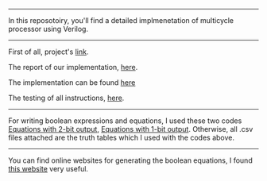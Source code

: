 ***
In this reposotoiry, you'll find a detailed implmenetation of multicycle processor using Verilog.
***
First of all, project's [link](https://github.com/amohd63/Multicycle_MIPS/blob/master/Project-2-First-2022_2023.pdf).

The report of our implementation, [here](https://github.com/amohd63/Multicycle_MIPS/blob/master/FinalProjectReport.pdf).

The implementation can be found [here](https://github.com/amohd63/Multicycle_MIPS/tree/master/Multicycle_MIPS/Multicycle_MIPS/src)

The testing of all instructions, [here](https://github.com/amohd63/Multicycle_MIPS/tree/master/Testing).
***
For writing boolean expressions and equations, I used these two codes [Equations with 2-bit output](https://github.com/amohd63/Multicycle_MIPS/blob/master/2_bit_truth_table.py), [Equations with 1-bit output](https://github.com/amohd63/Multicycle_MIPS/blob/master/1_bit_truth_table.py).
Otherwise, all .csv files attached are the truth tables which I used with the codes above.
***
You can find online websites for generating the boolean equations, I found [this website](https://www.charlie-coleman.com/experiments/kmap/) very useful.
